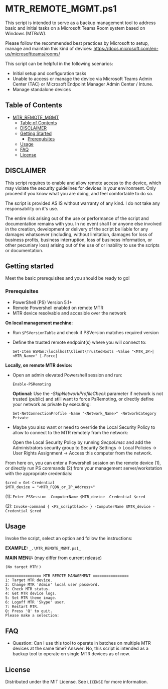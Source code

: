 # MTR_REMOTE_MGMT.ps1
This script is intended to serve as a backup management tool to address basic and initial tasks on a Microsoft Teams Room system based on Windows (MTRoW).

Please follow the recommended best practices by Microsoft to setup, manage and maintain this kind of devices:
https://docs.microsoft.com/en-us/microsoftteams/rooms/

This script can be helpful in the following scenarios:
* Initial setup and configuration tasks
* Unable to access or manage the device via Microsoft Teams Admin Center (TAC) or Microsoft Endpoint Manager Admin Center / Intune.
* Manage standalone devices

## Table of Contents

- [MTR_REMOTE_MGMT](#MTR_REMOTE_MGMT.ps1)
  - [Table of Contents](#table-of-contents)
  - [DISCLAIMER](#DISCLAIMER)
  - [Getting Started](#getting-started)
    - [Prerequisites](#prerequisites)    
  - [Usage](#usage)
  - [FAQ](#FAQ)
  - [License](#license)

## DISCLAIMER
This script requires to enable and allow remote access to the device, which may violate the security guidelines for devices in your environment. Only proceed if you know what you are doing, and feel comfortable to do so.

The script is provided AS IS without warranty of any kind. I do not take any responsability on it's use.

The entire risk arising out of the use or performance of the script and documentation remains with you. In no event shall I or anyone else involved in the creation, development or delivery of the script be liable for any damages whatsoever (including, without limitation, damages for loss of business profits, business interruption, loss of business information, or other pecuniary loss) arising out of the use of or inability to use the scripts or documentation.

## Getting started

Meet the basic prerequisites and you should be ready to go!

### Prerequisites

* PowerShell (PS) Version 5.1+
* Remote Powershell enabled on remote MTR
* MTR device resolvable and accesible over the network

**On local management machine:**
* Run `$PSVersionTable` and check if PSVersion matches required version
* Define the trusted remote endpoint(s) where you will connect to:

    `Set-Item WSMan:\localhost\Client\TrustedHosts -Value "<MTR_IP>|<MTR_Name>" [-Force]`

**Locally, on remote MTR device:**
* Open an admin elevated Powershell session and run:

    `Enable-PSRemoting`

  **Optional:** Use the _-SkipNetworkProfileCheck_ parameter if network is not trusted (public) and still want to force PsRemoting, or directly define your network as private by executing:

    `Set-NetConnectionProfile -Name "<Network_Name>" -NetworkCategory Private`

* Maybe you also want or need to override the Local Security Policy to allow to connect to the MTR remotely from the network:

  Open the Local Security Policy by running _Secpol.msc_ and add the Administrators security group to Security Settings -> Local Policies -> User Rights Assignment -> Access this computer from the network.

From here on, you can enter a Powershell session on the remote device (1), or directly run PS commands (2) from your management server/workstation with the appropriate credentials:

    $cred = Get-Credential
    $MTR_device = "<MTR_FQDN_or_IP_Address>"

(1): 
    `Enter-PSSession -ComputerName $MTR_device -Credential $cred`

(2):
    `Invoke-command { <PS_scriptblock> } -ComputerName $MTR_device -Credential $cred`

## Usage

Invoke the script, select an option and follow the instructions:

**EXAMPLE:**
  `_.\MTR_REMOTE_MGMT.ps1_`

**MAIN MENU:** (may differ from current release)


    (No target MTR!)

    ================ MTR REMOTE MANAGEMENT ================
    1: Target MTR device.
    2: Change MTR 'Admin' local user password.
    3: Check MTR status.
    4: Get MTR device logs.
    5: Set MTR theme image.
    6: Logoff MTR 'Skype' user.
    7: Restart MTR.
    Q: Press 'Q' to quit.
    Please make a selection:


## FAQ

* Question: Can I use this tool to operate in batches on multiple MTR devices at the same time?
  Answer: No, this script is intended as a backup tool to operate on single MTR devices as of now.

## License

Distributed under the MIT License. See `LICENSE` for more information.
